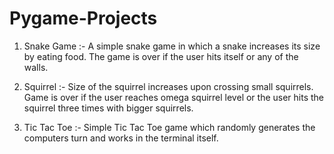 # Pygame-Projects

1. Snake Game :-
      A simple snake game in which a snake increases its size by eating food. The game is over if the user hits itself or any of the walls.
      
 2. Squirrel :-
      Size of the squirrel increases upon crossing small squirrels. Game is over if the user reaches omega squirrel level or the user hits the squirrel three times with bigger squirrels.
      
 3. Tic Tac Toe :-
      Simple Tic Tac Toe game which randomly generates the computers turn and works in the terminal itself.
